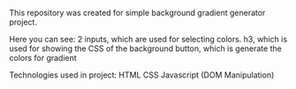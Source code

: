 This repository was created for simple background gradient generator project.

Here you can see:
2 inputs, which are used for selecting colors.
h3, which is used for showing the CSS of the background 
button, which is generate the colors for gradient

Technologies used in project:
HTML
CSS
Javascript (DOM Manipulation)
